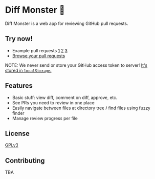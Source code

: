 # Diff Monster 👹

Diff Monster is a web app for reviewing GitHub pull requests.

## Try now!

* Example pull requests [1](https://diff.sapzil.org/#/facebook/react/pull/9580) [2](https://diff.sapzil.org/#/kubernetes/kubernetes/pull/46669) [3](https://diff.sapzil.org/#/square/okhttp/pull/3207)
* [Browse your pull requests](https://diff.sapzil.org/)

NOTE: We never send or store your GitHub access token to server! [It's stored in `localStorage`.](https://github.com/dittos/diffmonster/blob/716396c/src/lib/GithubAuth.js#L47)

## Features

* Basic stuff: view diff, comment on diff, approve, etc.
* See PRs you need to review in one place
* Easily navigate between files at directory tree / find files using fuzzy finder
* Manage review progress per file

## License

[GPLv3](https://opensource.org/licenses/GPL-3.0)

## Contributing

TBA
